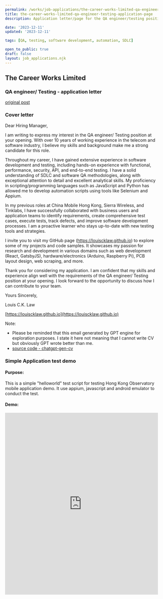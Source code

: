 ```yaml
---
permalink: /works/job-applications/the-career-works-limited-qa-engineer-testing/index.html
title: the-career-works-limited-qa-engineer-testing-application-page
description: Application letter/page for the QA engineer/testing position at The Career Works Limited.

date: '2023-12-11'
updated: '2023-12-11'

tags: [QA, testing, software development, automation, SDLC]

open_to_public: true
draft: false
layout: job_applications.njk
---
```


<!-- http://localhost:8080/works/job-applications/ignite-recruitment-hong-kong-limited-senior-quality-assurance-engineer/index.html -->

<div class="letter-header">
  <h2>The Career Works Limited</h2>
  <h3>QA engineer/ Testing - application letter</h3>
  <p><a href="./post.png">original post</a></p>
</div>

### Cover letter

<div class="letter-container">
Dear Hiring Manager,

<div class="spacer"></div>

I am writing to express my interest in the QA engineer/ Testing position at your opening. With over 10 years of working experience in the telecom and software industry, I believe my skills and background make me a strong candidate for this role.

Throughout my career, I have gained extensive experience in software development and testing, including hands-on experience with functional, performance, security, API, and end-to-end testing. I have a solid understanding of SDLC and software QA methodologies, along with exceptional attention to detail and excellent analytical skills. My proficiency in scripting/programming languages such as JavaScript and Python has allowed me to develop automation scripts using tools like Selenium and Appium.

In my previous roles at China Mobile Hong Kong, Sierra Wireless, and Tinklabs, I have successfully collaborated with business users and application teams to identify requirements, create comprehensive test cases, execute tests, track defects, and improve software development processes. I am a proactive learner who stays up-to-date with new testing tools and strategies.

I invite you to visit my GitHub page (https://louiscklaw.github.io) to explore some of my projects and code samples. It showcases my passion for research and development in various domains such as web development (React, GatsbyJS), hardware/electronics (Arduino, Raspberry Pi), PCB layout design, web scraping, and more.

Thank you for considering my application. I am confident that my skills and experience align well with the requirements of the QA engineer/ Testing position at your opening. I look forward to the opportunity to discuss how I can contribute to your team.

<div class="spacer"></div>

Yours Sincerely,

Louis C.K. Law

[https://louiscklaw.github.io](https://louiscklaw.github.io)

<div class="spacer"></div>

Note:

- Please be reminded that this email generated by GPT engine for exploration purposes. I state it here not meaning that I cannot write CV but obviously GPT wrote better than me.
- [source code - chatgpt-gen-cv](https://github.com/louiscklaw/ai-playlist/tree/master/teamprompt-tryout/chatgpt-gen-cv)
</div>

### Simple Application test demo

#### Purpose:

This is a simple "helloworld" test script for testing Hong Kong Observatory mobile application demo. It use appium, javascript and android emulator to conduct the test.

#### Demo:

<iframe 
  class="shadow"
  width="100%" 
  height="600px" 
  src="https://www.youtube.com/embed/2fMBSod31ao" 
  title="YouTube video player" 
  frameborder="0" 
  allow="accelerometer; autoplay; clipboard-write; encrypted-media; gyroscope; picture-in-picture; web-share" 
  allowfullscreen>
</iframe>
